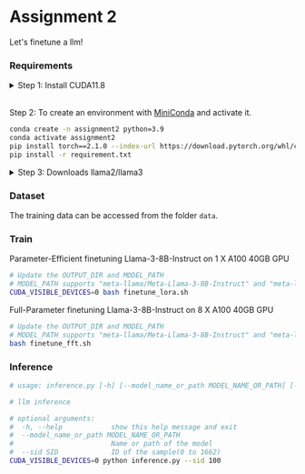 Assignment 2
====================

Let's finetune a llm!

### Requirements

<details>
<summary> Step 1: Install CUDA11.8 </summary>

```bash
wget https://raw.githubusercontent.com/TimDettmers/bitsandbytes/main/install_cuda.sh
# replace /xxx/cuda to the correct path
bash install_cuda.sh 118 /xxx/cuda

# replace /xxx/cuda to the correct path
# add to ~/.bashrc
echo 'export LD_LIBRARY_PATH=/xxx/cuda/cuda-11.8/lib64:$LD_LIBRARY_PATH' >> ~/.bashrc
echo 'export PATH=/xxx/cuda/cuda-11.8/bin:$PATH' >> ~/.bashrc

# check if it is 11.8
nvcc --version
```

</details>

<br>

Step 2: To create an environment with [MiniConda](https://docs.conda.io/en/latest/miniconda.html) and activate it.

```bash
conda create -n assignment2 python=3.9
conda activate assignment2
pip install torch==2.1.0 --index-url https://download.pytorch.org/whl/cu118
pip install -r requirement.txt
```

<details>
<summary> Step 3: Downloads llama2/llama3 </summary>

```bash
# get token from https://huggingface.co/docs/hub/en/security-tokens#how-to-manage-user-access-tokens
export TOKEN='xxxx'
# downloads llama2
python -c "import os; from transformers import AutoModel; AutoModel.from_pretrained('meta-llama/Llama-2-7b-chat-hf', token=os.environ['TOKEN'])"
# downloads llama3
python -c "import os; from transformers import AutoModel; AutoModel.from_pretrained('meta-llama/Meta-Llama-3-8B-Instruct', token=os.environ['TOKEN'])"
```
</details>

### Dataset

The training data can be accessed from the folder `data`.

### Train

Parameter-Efficient finetuning Llama-3-8B-Instruct on 1 X A100 40GB GPU

```bash
# Update the OUTPUT_DIR and MODEL_PATH
# MODEL_PATH supports "meta-llama/Meta-Llama-3-8B-Instruct" and "meta-llama/Llama-2-7b-chat-hf"
CUDA_VISIBLE_DEVICES=0 bash finetune_lora.sh
```

Full-Parameter finetuning Llama-3-8B-Instruct on 8 X A100 40GB GPU

```bash
# Update the OUTPUT_DIR and MODEL_PATH
# MODEL_PATH supports "meta-llama/Meta-Llama-3-8B-Instruct" and "meta-llama/Llama-2-7b-chat-hf"
bash finetune_fft.sh
```


### Inference

```bash
# usage: inference.py [-h] [--model_name_or_path MODEL_NAME_OR_PATH] [--sid SID]

# llm inference

# optional arguments:
#  -h, --help            show this help message and exit
#  --model_name_or_path MODEL_NAME_OR_PATH
#                        Name or path of the model
#  --sid SID             ID of the sample(0 to 1662)
CUDA_VISIBLE_DEVICES=0 python inference.py --sid 100
```
